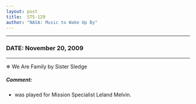 ```yaml
---
layout: post
title:  STS-129
author: "NASA: Music to Wake Up By"
---
```


----
### DATE: November 20, 2009
----
✵ We Are Family by Sister Sledge

##### Comment:
* was played for Mission Specialist Leland Melvin.
